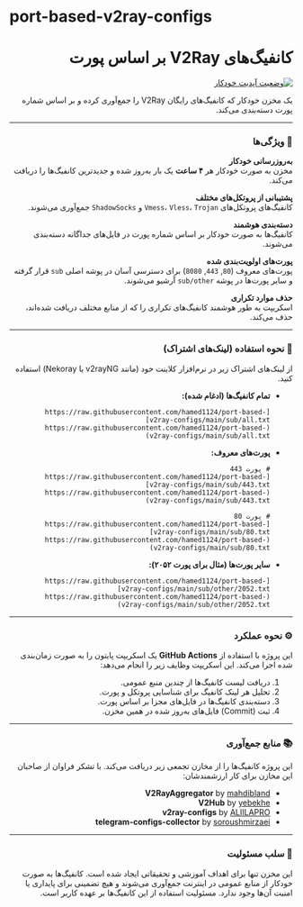 # port-based-v2ray-configs

<div dir="rtl">

# کانفیگ‌های V2Ray بر اساس پورت

[![وضعیت آپدیت خودکار](https://github.com/hamed1124/port-based-v2ray-configs/actions/workflows/main.yml/badge.svg)](https://github.com/hamed1124/port-based-v2ray-configs/actions/workflows/main.yml)

یک مخزن خودکار که کانفیگ‌های رایگان V2Ray را جمع‌آوری کرده و بر اساس شماره پورت دسته‌بندی می‌کند.

---

### 🔧 ویژگی‌ها

**به‌روزرسانی خودکار**
<br>
مخزن به صورت خودکار هر **۴ ساعت** یک بار به‌روز شده و جدیدترین کانفیگ‌ها را دریافت می‌کند.

**پشتیبانی از پروتکل‌های مختلف**
<br>
کانفیگ‌های پروتکل‌های `Vmess`، `Vless`، `Trojan` و `ShadowSocks` جمع‌آوری می‌شوند.

**دسته‌بندی هوشمند**
<br>
کانفیگ‌ها به صورت خودکار بر اساس شماره پورت در فایل‌های جداگانه دسته‌بندی می‌شوند.

**پورت‌های اولویت‌بندی شده**
<br>
پورت‌های معروف (`80`, `443`, `8080`) برای دسترسی آسان در پوشه اصلی `sub` قرار گرفته و سایر پورت‌ها در پوشه `sub/other` آرشیو می‌شوند.

**حذف موارد تکراری**
<br>
اسکریپت به طور هوشمند کانفیگ‌های تکراری را که از منابع مختلف دریافت شده‌اند، حذف می‌کند.

---

### 🚀 نحوه استفاده (لینک‌های اشتراک)

از لینک‌های اشتراک زیر در نرم‌افزار کلاینت خود (مانند v2rayNG یا Nekoray) استفاده کنید.

- **تمام کانفیگ‌ها (ادغام شده):**
  ```
  [https://raw.githubusercontent.com/hamed1124/port-based-v2ray-configs/main/sub/all.txt](https://raw.githubusercontent.com/hamed1124/port-based-v2ray-configs/main/sub/all.txt)
  ```

- **پورت‌های معروف:**
  ```
  # پورت 443
  [https://raw.githubusercontent.com/hamed1124/port-based-v2ray-configs/main/sub/443.txt](https://raw.githubusercontent.com/hamed1124/port-based-v2ray-configs/main/sub/443.txt)

  # پورت 80
  [https://raw.githubusercontent.com/hamed1124/port-based-v2ray-configs/main/sub/80.txt](https://raw.githubusercontent.com/hamed1124/port-based-v2ray-configs/main/sub/80.txt)
  ```

- **سایر پورت‌ها (مثال برای پورت ۲۰۵۲):**
  ```
  [https://raw.githubusercontent.com/hamed1124/port-based-v2ray-configs/main/sub/other/2052.txt](https://raw.githubusercontent.com/hamed1124/port-based-v2ray-configs/main/sub/other/2052.txt)
  ```

---

### ⚙️ نحوه عملکرد

این پروژه با استفاده از **GitHub Actions** یک اسکریپت پایتون را به صورت زمان‌بندی شده اجرا می‌کند. این اسکریپت وظایف زیر را انجام می‌دهد:

1.  دریافت لیست کانفیگ‌ها از چندین منبع عمومی.
2.  تحلیل هر لینک کانفیگ برای شناسایی پروتکل و پورت.
3.  دسته‌بندی کانفیگ‌ها در فایل‌های مجزا بر اساس پورت.
4.  ثبت (Commit) فایل‌های به‌روز شده در همین مخزن.

---

### 📚 منابع جمع‌آوری

این پروژه کانفیگ‌ها را از مخازن تجمعی زیر دریافت می‌کند. با تشکر فراوان از صاحبان این مخازن برای کار ارزشمندشان:

- **V2RayAggregator** by [mahdibland](https://github.com/mahdibland/V2RayAggregator)
- **V2Hub** by [yebekhe](https://github.com/yebekhe/V2Hub)
- **v2ray-configs** by [ALIILAPRO](https://github.com/ALIILAPRO/v2ray-configs)
- **telegram-configs-collector** by [soroushmirzaei](https://github.com/soroushmirzaei/telegram-configs-collector)

---


### 📄 سلب مسئولیت

این مخزن تنها برای اهداف آموزشی و تحقیقاتی ایجاد شده است. کانفیگ‌ها به صورت خودکار از منابع عمومی در اینترنت جمع‌آوری می‌شوند و هیچ تضمینی برای پایداری یا امنیت آن‌ها وجود ندارد. مسئولیت استفاده از این کانفیگ‌ها بر عهده کاربر است.

</div>
